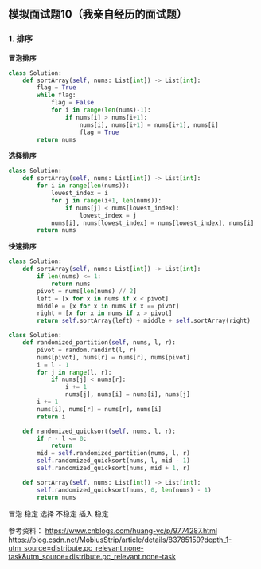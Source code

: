 ## 模拟面试题10（我亲自经历的面试题）

### 1. 排序

**冒泡排序**

``` python
class Solution:
    def sortArray(self, nums: List[int]) -> List[int]:
        flag = True
        while flag:
            flag = False
            for i in range(len(nums)-1):
                if nums[i] > nums[i+1]:
                    nums[i], nums[i+1] = nums[i+1], nums[i]
                    flag = True
        return nums
```

**选择排序**

``` python
class Solution:
    def sortArray(self, nums: List[int]) -> List[int]:
        for i in range(len(nums)):
            lowest_index = i
            for j in range(i+1, len(nums)):
                if nums[j] < nums[lowest_index]:
                    lowest_index = j
            nums[i], nums[lowest_index] = nums[lowest_index], nums[i]
        return nums
```

**快速排序**

``` python
class Solution:
    def sortArray(self, nums: List[int]) -> List[int]:
        if len(nums) <= 1:        
            return nums    
        pivot = nums[len(nums) // 2]    
        left = [x for x in nums if x < pivot]    
        middle = [x for x in nums if x == pivot]    
        right = [x for x in nums if x > pivot]    
        return self.sortArray(left) + middle + self.sortArray(right)
```

``` python
class Solution:
    def randomized_partition(self, nums, l, r):
        pivot = random.randint(l, r)
        nums[pivot], nums[r] = nums[r], nums[pivot]
        i = l - 1
        for j in range(l, r):
            if nums[j] < nums[r]:
                i += 1
                nums[j], nums[i] = nums[i], nums[j]
        i += 1
        nums[i], nums[r] = nums[r], nums[i]
        return i

    def randomized_quicksort(self, nums, l, r):
        if r - l <= 0:
            return
        mid = self.randomized_partition(nums, l, r)
        self.randomized_quicksort(nums, l, mid - 1)
        self.randomized_quicksort(nums, mid + 1, r)

    def sortArray(self, nums: List[int]) -> List[int]:
        self.randomized_quicksort(nums, 0, len(nums) - 1)
        return nums

```

冒泡 稳定
选择 不稳定
插入 稳定



参考资料：
https://www.cnblogs.com/huang-yc/p/9774287.html
https://blog.csdn.net/MobiusStrip/article/details/83785159?depth_1-utm_source=distribute.pc_relevant.none-task&utm_source=distribute.pc_relevant.none-task
